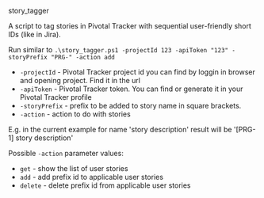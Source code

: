 story_tagger

A script to tag stories in Pivotal Tracker with sequential user-friendly short IDs (like in Jira).

Run similar to 
`.\story_tagger.ps1 -projectId 123 -apiToken "123" -storyPrefix "PRG-" -action add`
* `-projectId` - Pivotal Tracker project id you can find by loggin in browser and opening project. Find it in the url
* `-apiToken` - Pivotal Tracker token. You can find or generate it in your Pivotal Tracker profile
* `-storyPrefix` - prefix to be added to story name in square brackets. 
* `-action` - action to do with stories

E.g. in the current example for name 'story description' result will be '[PRG-1] story description'

Possible `-action` parameter values:
* `get` - show the list of user stories
* `add` - add prefix id to applicable user stories
* `delete` - delete prefix id from applicable user stories

    
